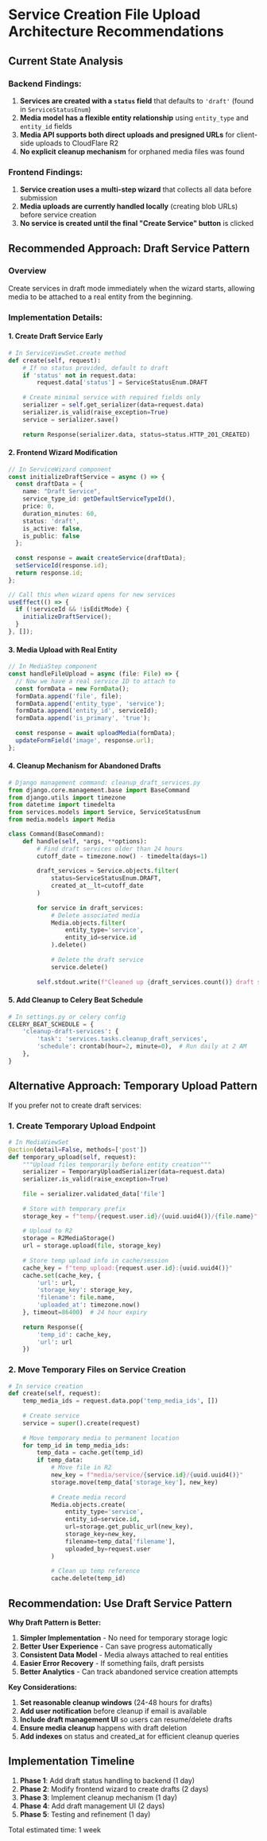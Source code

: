 # Service Creation File Upload Architecture Recommendations

## Current State Analysis

### Backend Findings:
1. **Services are created with a `status` field** that defaults to `'draft'` (found in `ServiceStatusEnum`)
2. **Media model has a flexible entity relationship** using `entity_type` and `entity_id` fields
3. **Media API supports both direct uploads and presigned URLs** for client-side uploads to CloudFlare R2
4. **No explicit cleanup mechanism** for orphaned media files was found

### Frontend Findings:
1. **Service creation uses a multi-step wizard** that collects all data before submission
2. **Media uploads are currently handled locally** (creating blob URLs) before service creation
3. **No service is created until the final "Create Service" button** is clicked

## Recommended Approach: Draft Service Pattern

### Overview
Create services in draft mode immediately when the wizard starts, allowing media to be attached to a real entity from the beginning.

### Implementation Details:

#### 1. **Create Draft Service Early**
```python
# In ServiceViewSet.create method
def create(self, request):
    # If no status provided, default to draft
    if 'status' not in request.data:
        request.data['status'] = ServiceStatusEnum.DRAFT
    
    # Create minimal service with required fields only
    serializer = self.get_serializer(data=request.data)
    serializer.is_valid(raise_exception=True)
    service = serializer.save()
    
    return Response(serializer.data, status=status.HTTP_201_CREATED)
```

#### 2. **Frontend Wizard Modification**
```typescript
// In ServiceWizard component
const initializeDraftService = async () => {
  const draftData = {
    name: "Draft Service",
    service_type_id: getDefaultServiceTypeId(),
    price: 0,
    duration_minutes: 60,
    status: 'draft',
    is_active: false,
    is_public: false
  };
  
  const response = await createService(draftData);
  setServiceId(response.id);
  return response.id;
};

// Call this when wizard opens for new services
useEffect(() => {
  if (!serviceId && !isEditMode) {
    initializeDraftService();
  }
}, []);
```

#### 3. **Media Upload with Real Entity**
```typescript
// In MediaStep component
const handleFileUpload = async (file: File) => {
  // Now we have a real service ID to attach to
  const formData = new FormData();
  formData.append('file', file);
  formData.append('entity_type', 'service');
  formData.append('entity_id', serviceId);
  formData.append('is_primary', 'true');
  
  const response = await uploadMedia(formData);
  updateFormField('image', response.url);
};
```

#### 4. **Cleanup Mechanism for Abandoned Drafts**
```python
# Django management command: cleanup_draft_services.py
from django.core.management.base import BaseCommand
from django.utils import timezone
from datetime import timedelta
from services.models import Service, ServiceStatusEnum
from media.models import Media

class Command(BaseCommand):
    def handle(self, *args, **options):
        # Find draft services older than 24 hours
        cutoff_date = timezone.now() - timedelta(days=1)
        
        draft_services = Service.objects.filter(
            status=ServiceStatusEnum.DRAFT,
            created_at__lt=cutoff_date
        )
        
        for service in draft_services:
            # Delete associated media
            Media.objects.filter(
                entity_type='service',
                entity_id=service.id
            ).delete()
            
            # Delete the draft service
            service.delete()
            
        self.stdout.write(f"Cleaned up {draft_services.count()} draft services")
```

#### 5. **Add Cleanup to Celery Beat Schedule**
```python
# In settings.py or celery config
CELERY_BEAT_SCHEDULE = {
    'cleanup-draft-services': {
        'task': 'services.tasks.cleanup_draft_services',
        'schedule': crontab(hour=2, minute=0),  # Run daily at 2 AM
    },
}
```

## Alternative Approach: Temporary Upload Pattern

If you prefer not to create draft services:

### 1. **Create Temporary Upload Endpoint**
```python
# In MediaViewSet
@action(detail=False, methods=['post'])
def temporary_upload(self, request):
    """Upload files temporarily before entity creation"""
    serializer = TemporaryUploadSerializer(data=request.data)
    serializer.is_valid(raise_exception=True)
    
    file = serializer.validated_data['file']
    
    # Store with temporary prefix
    storage_key = f"temp/{request.user.id}/{uuid.uuid4()}/{file.name}"
    
    # Upload to R2
    storage = R2MediaStorage()
    url = storage.upload(file, storage_key)
    
    # Store temp upload info in cache/session
    cache_key = f"temp_upload:{request.user.id}:{uuid.uuid4()}"
    cache.set(cache_key, {
        'url': url,
        'storage_key': storage_key,
        'filename': file.name,
        'uploaded_at': timezone.now()
    }, timeout=86400)  # 24 hour expiry
    
    return Response({
        'temp_id': cache_key,
        'url': url
    })
```

### 2. **Move Temporary Files on Service Creation**
```python
# In service creation
def create(self, request):
    temp_media_ids = request.data.pop('temp_media_ids', [])
    
    # Create service
    service = super().create(request)
    
    # Move temporary media to permanent location
    for temp_id in temp_media_ids:
        temp_data = cache.get(temp_id)
        if temp_data:
            # Move file in R2
            new_key = f"media/service/{service.id}/{uuid.uuid4()}"
            storage.move(temp_data['storage_key'], new_key)
            
            # Create media record
            Media.objects.create(
                entity_type='service',
                entity_id=service.id,
                url=storage.get_public_url(new_key),
                storage_key=new_key,
                filename=temp_data['filename'],
                uploaded_by=request.user
            )
            
            # Clean up temp reference
            cache.delete(temp_id)
```

## Recommendation: Use Draft Service Pattern

**Why Draft Pattern is Better:**

1. **Simpler Implementation** - No need for temporary storage logic
2. **Better User Experience** - Can save progress automatically
3. **Consistent Data Model** - Media always attached to real entities
4. **Easier Error Recovery** - If something fails, draft persists
5. **Better Analytics** - Can track abandoned service creation attempts

**Key Considerations:**

1. **Set reasonable cleanup windows** (24-48 hours for drafts)
2. **Add user notification** before cleanup if email is available
3. **Include draft management UI** so users can resume/delete drafts
4. **Ensure media cleanup** happens with draft deletion
5. **Add indexes** on status and created_at for efficient cleanup queries

## Implementation Timeline

1. **Phase 1**: Add draft status handling to backend (1 day)
2. **Phase 2**: Modify frontend wizard to create drafts (2 days)
3. **Phase 3**: Implement cleanup mechanism (1 day)
4. **Phase 4**: Add draft management UI (2 days)
5. **Phase 5**: Testing and refinement (1 day)

Total estimated time: 1 week
